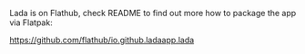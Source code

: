 Lada is on Flathub, check README to find out more how to package the app via Flatpak:

https://github.com/flathub/io.github.ladaapp.lada
